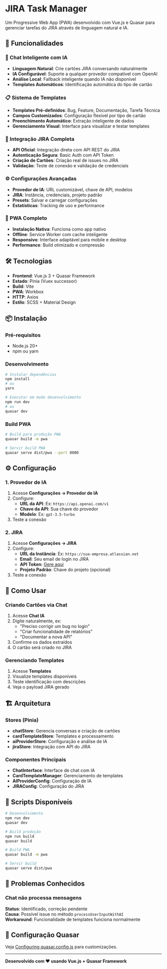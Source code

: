 # JIRA Task Manager

Um Progressive Web App (PWA) desenvolvido com Vue.js e Quasar para gerenciar tarefas do JIRA através de linguagem natural e IA.

## 🚀 Funcionalidades

### 🤖 Chat Inteligente com IA
- **Linguagem Natural**: Crie cartões JIRA conversando naturalmente
- **IA Configurável**: Suporte a qualquer provedor compatível com OpenAI
- **Análise Local**: Fallback inteligente quando IA não disponível
- **Templates Automáticos**: Identificação automática do tipo de cartão

### 📋 Sistema de Templates
- **Templates Pré-definidos**: Bug, Feature, Documentação, Tarefa Técnica
- **Campos Customizados**: Configuração flexível por tipo de cartão
- **Preenchimento Automático**: Extração inteligente de dados
- **Gerenciamento Visual**: Interface para visualizar e testar templates

### 🔗 Integração JIRA Completa
- **API Oficial**: Integração direta com API REST do JIRA
- **Autenticação Segura**: Basic Auth com API Token
- **Criação de Cartões**: Criação real de issues no JIRA
- **Validação**: Teste de conexão e validação de credenciais

### ⚙️ Configurações Avançadas
- **Provedor de IA**: URL customizável, chave de API, modelos
- **JIRA**: Instância, credenciais, projeto padrão
- **Presets**: Salvar e carregar configurações
- **Estatísticas**: Tracking de uso e performance

### 📱 PWA Completo
- **Instalação Nativa**: Funciona como app nativo
- **Offline**: Service Worker com cache inteligente
- **Responsivo**: Interface adaptável para mobile e desktop
- **Performance**: Build otimizado e compressão

## 🛠️ Tecnologias

- **Frontend**: Vue.js 3 + Quasar Framework
- **Estado**: Pinia (Vuex successor)
- **Build**: Vite
- **PWA**: Workbox
- **HTTP**: Axios
- **Estilo**: SCSS + Material Design

## 📦 Instalação

### Pré-requisitos
- Node.js 20+
- npm ou yarn

### Desenvolvimento
```bash
# Instalar dependências
npm install
# ou
yarn

# Executar em modo desenvolvimento
npm run dev
# ou
quasar dev
```

### Build PWA
```bash
# Build para produção PWA
quasar build -m pwa

# Servir build PWA
quasar serve dist/pwa --port 8080
```

## ⚙️ Configuração

### 1. Provedor de IA
1. Acesse **Configurações → Provedor de IA**
2. Configure:
   - **URL da API**: Ex: `https://api.openai.com/v1`
   - **Chave da API**: Sua chave do provedor
   - **Modelo**: Ex: `gpt-3.5-turbo`
3. Teste a conexão

### 2. JIRA
1. Acesse **Configurações → JIRA**
2. Configure:
   - **URL da Instância**: Ex: `https://sua-empresa.atlassian.net`
   - **Email**: Seu email de login no JIRA
   - **API Token**: [Gere aqui](https://id.atlassian.com/manage-profile/security/api-tokens)
   - **Projeto Padrão**: Chave do projeto (opcional)
3. Teste a conexão

## 🎯 Como Usar

### Criando Cartões via Chat
1. Acesse **Chat IA**
2. Digite naturalmente, ex:
   - "Preciso corrigir um bug no login"
   - "Criar funcionalidade de relatórios"
   - "Documentar a nova API"
3. Confirme os dados extraídos
4. O cartão será criado no JIRA

### Gerenciando Templates
1. Acesse **Templates**
2. Visualize templates disponíveis
3. Teste identificação com descrições
4. Veja o payload JIRA gerado

## 🏗️ Arquitetura

### Stores (Pinia)
- **chatStore**: Gerencia conversas e criação de cartões
- **cardTemplateStore**: Templates e processamento
- **aiProviderStore**: Configuração e análise de IA
- **jiraStore**: Integração com API do JIRA

### Componentes Principais
- **ChatInterface**: Interface de chat com IA
- **CardTemplateManager**: Gerenciamento de templates
- **AIProviderConfig**: Configuração de IA
- **JIRAConfig**: Configuração do JIRA

## 🔧 Scripts Disponíveis

```bash
# Desenvolvimento
npm run dev
quasar dev

# Build produção
npm run build
quasar build

# Build PWA
quasar build -m pwa

# Servir build
quasar serve dist/pwa
```

## 🐛 Problemas Conhecidos

### Chat não processa mensagens
**Status**: Identificado, correção pendente  
**Causa**: Possível issue no método `processUserInputWithAI`  
**Workaround**: Funcionalidade de templates funciona normalmente

## 📄 Configuração Quasar

Veja [Configuring quasar.config.js](https://v2.quasar.dev/quasar-cli-vite/quasar-config-js) para customizações.

---

**Desenvolvido com ❤️ usando Vue.js + Quasar Framework**
